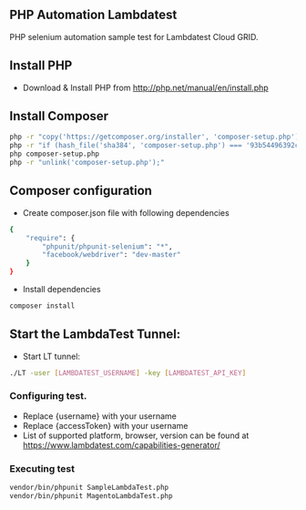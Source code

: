 ## PHP Automation Lambdatest

PHP selenium automation sample test for Lambdatest Cloud GRID.

## Install PHP
- Download & Install PHP from
   http://php.net/manual/en/install.php

## Install Composer
```bash
php -r "copy('https://getcomposer.org/installer', 'composer-setup.php');"
php -r "if (hash_file('sha384', 'composer-setup.php') === '93b54496392c062774670ac18b134c3b3a95e5a5e5c8f1a9f115f203b75bf9a129d5daa8ba6a13e2cc8a1da0806388a8') { echo 'Installer verified'; } else { echo 'Installer corrupt'; unlink('composer-setup.php'); } echo PHP_EOL;"
php composer-setup.php
php -r "unlink('composer-setup.php');"
```

## Composer configuration
- Create composer.json file with following dependencies
```bash
{
    "require": {
        "phpunit/phpunit-selenium": "*",
        "facebook/webdriver": "dev-master"
    }  
}
```
- Install dependencies
```bash
composer install
```


## Start the LambdaTest Tunnel:
* Start LT tunnel:
```bash
./LT -user [LAMBDATEST_USERNAME] -key [LAMBDATEST_API_KEY]
``` 


### Configuring test.
- Replace {username} with your username 
- Replace {accessToken}  with your username 
- List of supported platform, browser, version can be found at https://www.lambdatest.com/capabilities-generator/


### Executing test
```bash
vendor/bin/phpunit SampleLambdaTest.php
vendor/bin/phpunit MagentoLambdaTest.php
```
